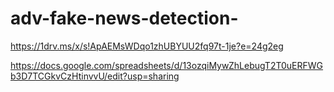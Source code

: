 # adv-fake-news-detection-

https://1drv.ms/x/s!ApAEMsWDqo1zhUBYUU2fq97t-1je?e=24g2eg

https://docs.google.com/spreadsheets/d/13ozqiMywZhLebugT2T0uERFWGb3D7TCGkvCzHtinvvU/edit?usp=sharing
